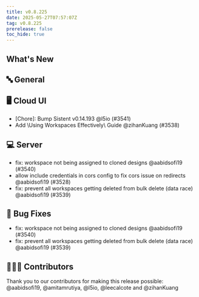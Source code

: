 ```yaml
---
title: v0.8.225
date: 2025-05-27T07:57:07Z
tag: v0.8.225
prerelease: false
toc_hide: true
---
```


## What's New
## 🔤 General
## 🖥 Cloud UI

- [Chore]: Bump Sistent v0.14.193 @l5io (#3541)
- Add \Using Workspaces Effectively\ Guide @zihanKuang (#3538)

## 💻 Server

- fix: workspace not being assigned to cloned designs @aabidsofi19 (#3540)
- allow include credentials in cors config to fix cors issue on redirects @aabidsofi19 (#3528)
- fix: prevent all workspaces getting deleted from bulk delete (data race) @aabidsofi19 (#3539)

## 🐛 Bug Fixes

- fix: workspace not being assigned to cloned designs @aabidsofi19 (#3540)
- fix: prevent all workspaces getting deleted from bulk delete (data race) @aabidsofi19 (#3539)

## 👨🏽‍💻 Contributors

Thank you to our contributors for making this release possible:
@aabidsofi19, @amitamrutiya, @l5io, @leecalcote and @zihanKuang

